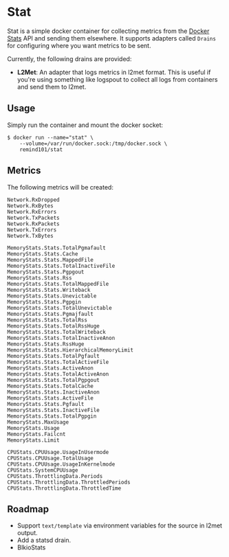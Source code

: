 # Stat

Stat is a simple docker container for collecting metrics from the [Docker Stats](https://docs.docker.com/reference/api/docker_remote_api_v1.17/#get-container-stats-based-on-resource-usage) API and sending them elsewhere. It supports adapters called `Drains` for configuring where you want metrics to be sent.

Currently, the following drains are provided:

* **L2Met**: An adapter that logs metrics in l2met format. This is useful if you're using something like logspout to collect all logs from containers and send them to l2met.

## Usage

Simply run the container and mount the docker socket:

```console
$ docker run --name="stat" \
    --volume=/var/run/docker.sock:/tmp/docker.sock \
    remind101/stat
```

## Metrics

The following metrics will be created:

```
Network.RxDropped
Network.RxBytes
Network.RxErrors
Network.TxPackets
Network.RxPackets
Network.TxErrors
Network.TxBytes

MemoryStats.Stats.TotalPgmafault
MemoryStats.Stats.Cache
MemoryStats.Stats.MappedFile
MemoryStats.Stats.TotalInactiveFile
MemoryStats.Stats.Pgpgout
MemoryStats.Stats.Rss
MemoryStats.Stats.TotalMappedFile
MemoryStats.Stats.Writeback
MemoryStats.Stats.Unevictable
MemoryStats.Stats.Pgpgin
MemoryStats.Stats.TotalUnevictable
MemoryStats.Stats.Pgmajfault
MemoryStats.Stats.TotalRss
MemoryStats.Stats.TotalRssHuge
MemoryStats.Stats.TotalWriteback
MemoryStats.Stats.TotalInactiveAnon
MemoryStats.Stats.RssHuge
MemoryStats.Stats.HierarchicalMemoryLimit
MemoryStats.Stats.TotalPgfault
MemoryStats.Stats.TotalActiveFile
MemoryStats.Stats.ActiveAnon
MemoryStats.Stats.TotalActiveAnon
MemoryStats.Stats.TotalPgpgout
MemoryStats.Stats.TotalCache
MemoryStats.Stats.InactiveAnon
MemoryStats.Stats.ActiveFile
MemoryStats.Stats.Pgfault
MemoryStats.Stats.InactiveFile
MemoryStats.Stats.TotalPgpgin
MemoryStats.MaxUsage
MemoryStats.Usage
MemoryStats.Failcnt
MemoryStats.Limit

CPUStats.CPUUsage.UsageInUsermode
CPUStats.CPUUsage.TotalUsage
CPUStats.CPUUsage.UsageInKernelmode
CPUStats.SystemCPUUsage
CPUStats.ThrottlingData.Periods
CPUStats.ThrottlingData.ThrottledPeriods
CPUStats.ThrottlingData.ThrottledTime
```

## Roadmap

* Support `text/template` via environment variables for the source in l2met output.
* Add a statsd drain.
* BlkioStats
